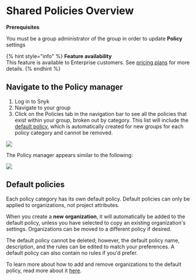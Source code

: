 # Shared Policies Overview

**Prerequisites**

You must be a group administrator of the group in order to update **Policy** settings

{% hint style="info" %}
**Feature availability**  
This feature is available to Enterprise customers. See [pricing plans](https://snyk.io/plans/) for more details.
{% endhint %}

## Navigate to the Policy manager

1. Log in to Snyk 
2. Navigate to your group
3. Click on the Policies tab in the navigation bar to see all the policies that exist within your group, broken out by category. This list will include the [default policy](shared-policies-overview.md#default-policies), which is automatically created for new groups for each policy category and cannot be removed.

![](../../../.gitbook/assets/screen_shot_2021-08-11_at_2.15.48_pm.png)

The Policy manager appears similar to the following:

![](../../../.gitbook/assets/screenshot_2021-03-26_at_11.04.50_am.png)

## Default policies

Each policy category has its own default policy. Default policies can only be applied to organizations, not project attributes.

When you create a **new** **organization**, it will automatically be added to the default policy, unless you have selected to copy an existing organization's settings. Organizations can be moved to a different policy if desired.

The default policy cannot be deleted; however, the default policy name, description, and the rules can be edited to match your preferences. A default policy can also contain no rules if you'd prefer.

To learn more about how to add and remove organizations to the default policy, read more about it [here](https://docs.snyk.io/fixing-and-prioritizing-issues/policies/assign-a-policy-to-organizations).

